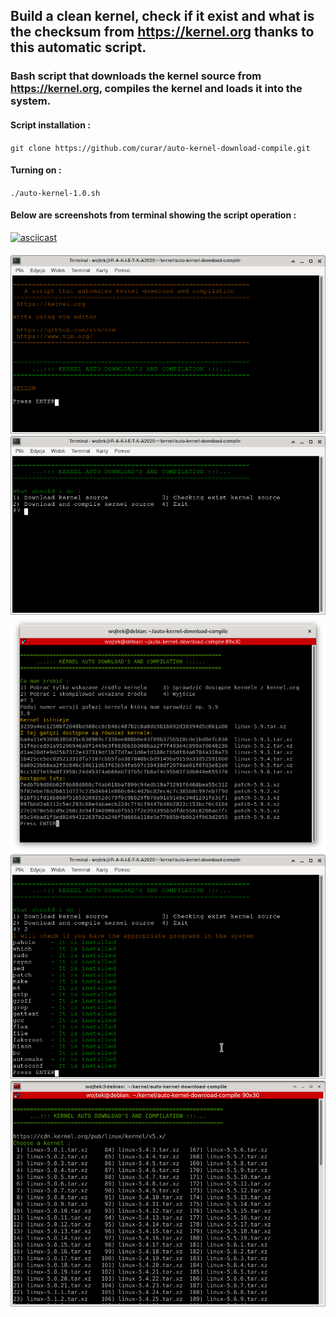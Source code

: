 ## Build a clean kernel, check if it exist and what is the checksum from https://kernel.org thanks to this automatic script.
### Bash script that downloads the kernel source from https://kernel.org, compiles the kernel and loads it into the system. 
#### Script installation :
`git clone https://github.com/curar/auto-kernel-download-compile.git`
#### Turning on :
`./auto-kernel-1.0.sh`
#### Below are screenshots from terminal showing the script operation :
[![asciicast](https://asciinema.org/a/cfWxf7PBgyDjg3yVZVVJK1j99.svg)](https://asciinema.org/a/cfWxf7PBgyDjg3yVZVVJK1j99)
####
![Terminal1](/image/terminal-1.png)
![Terminal2](/image/terminal-2.png)
![Terminal3](/image/terminal-3.png)
![Terminal4](/image/terminal-4.png)
![Terminal5](/image/terminal-5.png)
